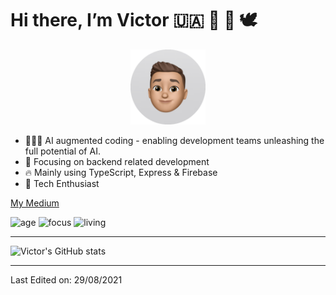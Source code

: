 # Hi there, I’m Victor 🇺🇦 💙 💛 🕊

<p align="center">
<img src="memoji.jpeg" alt="drawing" width="120"/>
</p>

- 👨🏽‍💻 AI augmented coding - enabling development teams unleashing the full potential of AI.
- 👑 Focusing on backend related development
- 🔥 Mainly using TypeScript, Express & Firebase
- 🚀 Tech Enthusiast

[My Medium](https://medium.com/@victorblaess)

![age](https://img.shields.io/badge/age-29-blue)
![focus](https://img.shields.io/badge/focus-backend-brightgreen)
![living](https://img.shields.io/badge/living-germany-3c9)

----


![Victor's GitHub stats](https://github-readme-stats.vercel.app/api?username=vicdotdevelop&count_private=true&show_icons=true&theme=radical)


----

Last Edited on: 29/08/2021

